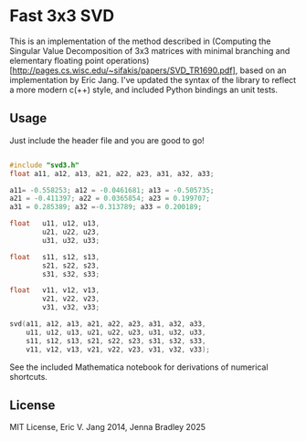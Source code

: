# Fast 3x3 SVD

This is an implementation of the method described in (Computing the Singular Value Decomposition of 3x3 matrices with minimal branching and elementary floating point operations)[http://pages.cs.wisc.edu/~sifakis/papers/SVD_TR1690.pdf], based on an implementation by Eric Jang. I've updated the syntax of the library to reflect a more modern c(++) style, and included Python bindings an unit tests.


## Usage

Just include the header file and you are good to go! 

```C++

#include "svd3.h"
float a11, a12, a13, a21, a22, a23, a31, a32, a33;

a11= -0.558253; a12 = -0.0461681; a13 = -0.505735;
a21 = -0.411397; a22 = 0.0365854; a23 = 0.199707;
a31 = 0.285389; a32 =-0.313789; a33 = 0.200189;

float   u11, u12, u13, 
        u21, u22, u23, 
        u31, u32, u33;

float 	s11, s12, s13, 
        s21, s22, s23, 
        s31, s32, s33;

float 	v11, v12, v13, 
        v21, v22, v23, 
        v31, v32, v33;

svd(a11, a12, a13, a21, a22, a23, a31, a32, a33,
    u11, u12, u13, u21, u22, u23, u31, u32, u33,
    s11, s12, s13, s21, s22, s23, s31, s32, s33,
    v11, v12, v13, v21, v22, v23, v31, v32, v33);
```

See the included Mathematica notebook for derivations of numerical shortcuts.

## License
MIT License, Eric V. Jang 2014, Jenna Bradley 2025
